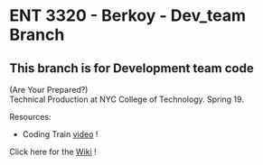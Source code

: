 # ENT 3320 - Berkoy  - Dev_team Branch

## This branch is for Development team code    

(Are Your Prepared?)  
Technical Production at NYC College of Technology. Spring 19.

Resources:
- Coding Train [video](https://www.youtube.com/playlist?list=PLRqwX-V7Uu6bw0bVn4M63p8TMJf3OhGy8) !

Click here for the [Wiki](https://github.com/entertainmenttechnology/Berkoy-ENT3320-Spring2019/wiki) !
